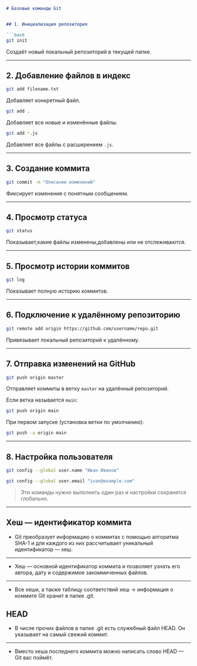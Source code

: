 
```markdown
# Базовые команды Git


## 1. Инициализация репозитория

```bash
git init
```
Создаёт новый локальный репозиторий в текущей папке.

---

## 2. Добавление файлов в индекс

```bash
git add filename.txt
```
Добавляет конкретный файл.

```bash
git add .
```
Добавляет все новые и изменённые файлы.

```bash
git add *.js
```
Добавляет все файлы с расширением `.js`.

---

## 3. Создание коммита

```bash
git commit -m "Описание изменений"
```
Фиксирует изменения с понятным сообщением.

---

## 4. Просмотр статуса

```bash
git status
```
Показывает,какие файлы изменены,добавлены или не отслеживаются.

---

## 5. Просмотр истории коммитов

```bash
git log
```
Показывает полную историю коммитов.

---

## 6. Подключение к удалённому репозиторию

```bash
git remote add origin https://github.com/username/repo.git
```
Привязывает локальный репозиторий к удалённому.


---

## 7. Отправка изменений на GitHub

```bash
git push origin master
```
Отправляет коммиты в ветку `master` на удалённый репозиторий.

Если ветка называется `main`:
```bash
git push origin main
```

При первом запуске (установка ветки по умолчанию):
```bash
git push -u origin main
```

---

## 8. Настройка пользователя

```bash
git config --global user.name "Иван Иванов"
```

```bash
git config --global user.email "ivan@example.com"
```

> Эти команды нужно выполнить один раз и настройки сохранятся глобально.

---

## Хеш — идентификатор коммита

- Git преобразует информацию о коммитах с помощью алгоритма SHA-1 и для каждого из них рассчитывает уникальный идентификатор — хеш.

------------

- Хеш — основной идентификатор коммита и позволяет узнать его автора, дату и содержимое закоммиченных файлов.

------------

- Все хеши, а также таблицу соответствий хеш → информация о коммите Git хранит в папке .git.


## HEAD

- В числе прочих файлов в папке .git есть служебный файл HEAD. Он указывает на самый свежий коммит.

------------


- Вместо хеша последнего коммита можно написать слово HEAD — Git вас поймёт.


